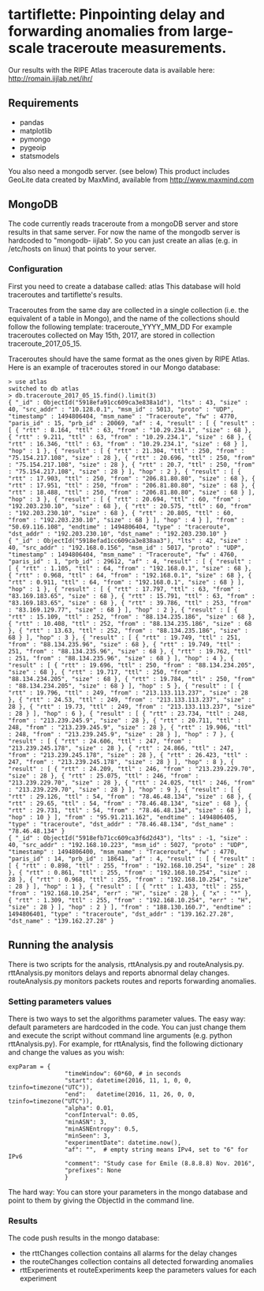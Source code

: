 # tartiflette: Pinpointing delay and forwarding anomalies from large-scale traceroute measurements.

Our results with the RIPE Atlas traceroute data is available here: http://romain.iijlab.net/ihr/


## Requirements
- pandas
- matplotlib
- pymongo
- pygeoip
- statsmodels

You also need a mongodb server. (see below)
This product includes GeoLite data created by MaxMind, available from http://www.maxmind.com

## MongoDB
The code currently reads traceroute from a mongoDB server and store results in that same server.
For now the name of the mongodb server is hardcoded to "mongodb-
iijlab". So you can just create an alias (e.g. in /etc/hosts on linux) that points to your server.

### Configuration
First you need to create a database called: atlas
This database will hold traceroutes and tartiflette's results.

Traceroutes from the same day are collected in a single collection (i.e. the equivalent of a table in Mongo), and the name of the collections should follow the following template: traceroute_YYYY_MM_DD
For example traceroutes collected on May 15th, 2017, are stored in collection traceroute_2017_05_15.

Traceroutes should have the same format as the ones given by RIPE Atlas.
Here is an example of traceroutes stored in our Mongo database:
```
> use atlas
switched to db atlas
> db.traceroute_2017_05_15.find().limit(3)
{ "_id" : ObjectId("5918efa91cc609ca3e838a1d"), "lts" : 43, "size" : 40, "src_addr" : "10.128.0.1", "msm_id" : 5013, "proto" : "UDP", "timestamp" : 1494806404, "msm_name" : "Traceroute", "fw" : 4770, "paris_id" : 15, "prb_id" : 20069, "af" : 4, "result" : [ { "result" : [ { "rtt" : 8.164, "ttl" : 63, "from" : "10.29.234.1", "size" : 68 }, { "rtt" : 9.211, "ttl" : 63, "from" : "10.29.234.1", "size" : 68 }, { "rtt" : 16.346, "ttl" : 63, "from" : "10.29.234.1", "size" : 68 } ], "hop" : 1 }, { "result" : [ { "rtt" : 21.304, "ttl" : 250, "from" : "75.154.217.108", "size" : 28 }, { "rtt" : 20.696, "ttl" : 250, "from" : "75.154.217.108", "size" : 28 }, { "rtt" : 20.7, "ttl" : 250, "from" : "75.154.217.108", "size" : 28 } ], "hop" : 2 }, { "result" : [ { "rtt" : 17.903, "ttl" : 250, "from" : "206.81.80.80", "size" : 68 }, { "rtt" : 17.951, "ttl" : 250, "from" : "206.81.80.80", "size" : 68 }, { "rtt" : 18.488, "ttl" : 250, "from" : "206.81.80.80", "size" : 68 } ], "hop" : 3 }, { "result" : [ { "rtt" : 20.694, "ttl" : 60, "from" : "192.203.230.10", "size" : 68 }, { "rtt" : 20.575, "ttl" : 60, "from" : "192.203.230.10", "size" : 68 }, { "rtt" : 20.805, "ttl" : 60, "from" : "192.203.230.10", "size" : 68 } ], "hop" : 4 } ], "from" : "50.69.116.108", "endtime" : 1494806404, "type" : "traceroute", "dst_addr" : "192.203.230.10", "dst_name" : "192.203.230.10" }
{ "_id" : ObjectId("5918efad1cc609ca3e838aa3"), "lts" : 42, "size" : 40, "src_addr" : "192.168.0.156", "msm_id" : 5017, "proto" : "UDP", "timestamp" : 1494806404, "msm_name" : "Traceroute", "fw" : 4760, "paris_id" : 1, "prb_id" : 29612, "af" : 4, "result" : [ { "result" : [ { "rtt" : 1.105, "ttl" : 64, "from" : "192.168.0.1", "size" : 68 }, { "rtt" : 0.968, "ttl" : 64, "from" : "192.168.0.1", "size" : 68 }, { "rtt" : 0.911, "ttl" : 64, "from" : "192.168.0.1", "size" : 68 } ], "hop" : 1 }, { "result" : [ { "rtt" : 17.797, "ttl" : 63, "from" : "83.169.183.65", "size" : 68 }, { "rtt" : 15.791, "ttl" : 63, "from" : "83.169.183.65", "size" : 68 }, { "rtt" : 39.786, "ttl" : 253, "from" : "83.169.129.77", "size" : 68 } ], "hop" : 2 }, { "result" : [ { "rtt" : 15.109, "ttl" : 252, "from" : "88.134.235.186", "size" : 68 }, { "rtt" : 10.408, "ttl" : 252, "from" : "88.134.235.186", "size" : 68 }, { "rtt" : 13.63, "ttl" : 252, "from" : "88.134.235.186", "size" : 68 } ], "hop" : 3 }, { "result" : [ { "rtt" : 19.749, "ttl" : 251, "from" : "88.134.235.96", "size" : 68 }, { "rtt" : 19.749, "ttl" : 251, "from" : "88.134.235.96", "size" : 68 }, { "rtt" : 19.762, "ttl" : 251, "from" : "88.134.235.96", "size" : 68 } ], "hop" : 4 }, { "result" : [ { "rtt" : 19.696, "ttl" : 250, "from" : "88.134.234.205", "size" : 68 }, { "rtt" : 19.717, "ttl" : 250, "from" : "88.134.234.205", "size" : 68 }, { "rtt" : 19.784, "ttl" : 250, "from" : "88.134.234.205", "size" : 68 } ], "hop" : 5 }, { "result" : [ { "rtt" : 19.796, "ttl" : 249, "from" : "213.133.113.237", "size" : 28 }, { "rtt" : 24.53, "ttl" : 249, "from" : "213.133.113.237", "size" : 28 }, { "rtt" : 19.73, "ttl" : 249, "from" : "213.133.113.237", "size" : 28 } ], "hop" : 6 }, { "result" : [ { "rtt" : 23.734, "ttl" : 248, "from" : "213.239.245.9", "size" : 28 }, { "rtt" : 20.711, "ttl" : 248, "from" : "213.239.245.9", "size" : 28 }, { "rtt" : 19.906, "ttl" : 248, "from" : "213.239.245.9", "size" : 28 } ], "hop" : 7 }, { "result" : [ { "rtt" : 24.606, "ttl" : 247, "from" : "213.239.245.178", "size" : 28 }, { "rtt" : 24.866, "ttl" : 247, "from" : "213.239.245.178", "size" : 28 }, { "rtt" : 26.423, "ttl" : 247, "from" : "213.239.245.178", "size" : 28 } ], "hop" : 8 }, { "result" : [ { "rtt" : 24.209, "ttl" : 246, "from" : "213.239.229.70", "size" : 28 }, { "rtt" : 25.075, "ttl" : 246, "from" : "213.239.229.70", "size" : 28 }, { "rtt" : 24.025, "ttl" : 246, "from" : "213.239.229.70", "size" : 28 } ], "hop" : 9 }, { "result" : [ { "rtt" : 29.126, "ttl" : 54, "from" : "78.46.48.134", "size" : 68 }, { "rtt" : 29.65, "ttl" : 54, "from" : "78.46.48.134", "size" : 68 }, { "rtt" : 29.731, "ttl" : 54, "from" : "78.46.48.134", "size" : 68 } ], "hop" : 10 } ], "from" : "95.91.211.162", "endtime" : 1494806405, "type" : "traceroute", "dst_addr" : "78.46.48.134", "dst_name" : "78.46.48.134" }
{ "_id" : ObjectId("5918efb71cc609ca3f6d2d43"), "lts" : -1, "size" : 40, "src_addr" : "192.168.10.223", "msm_id" : 5027, "proto" : "UDP", "timestamp" : 1494806400, "msm_name" : "Traceroute", "fw" : 4770, "paris_id" : 14, "prb_id" : 18641, "af" : 4, "result" : [ { "result" : [ { "rtt" : 0.898, "ttl" : 255, "from" : "192.168.10.254", "size" : 28 }, { "rtt" : 0.861, "ttl" : 255, "from" : "192.168.10.254", "size" : 28 }, { "rtt" : 0.968, "ttl" : 255, "from" : "192.168.10.254", "size" : 28 } ], "hop" : 1 }, { "result" : [ { "rtt" : 1.433, "ttl" : 255, "from" : "192.168.10.254", "err" : "H", "size" : 28 }, { "x" : "*" }, { "rtt" : 1.309, "ttl" : 255, "from" : "192.168.10.254", "err" : "H", "size" : 28 } ], "hop" : 2 } ], "from" : "188.130.160.7", "endtime" : 1494806401, "type" : "traceroute", "dst_addr" : "139.162.27.28", "dst_name" : "139.162.27.28" }

```

## Running the analysis
There is two scripts for the analysis, rttAnalysis.py and routeAnalysis.py.
rttAnalysis.py monitors delays and reports abnormal delay changes. routeAnalysis.py monitors packets routes and reports forwarding anomalies.

### Setting parameters values

There is two ways to set the algorithms parameter values. 
The easy way: default parameters are hardcoded in the code. You can just change them and execute the script without command line arguments (e.g. python rttAnalysis.py).
For example, for rttAnalysis, find the following dictionary and change the values as you wish:
```
expParam = {
                "timeWindow": 60*60, # in seconds 
                "start": datetime(2016, 11, 1, 0, 0, tzinfo=timezone("UTC")), 
                "end":   datetime(2016, 11, 26, 0, 0, tzinfo=timezone("UTC")),
                "alpha": 0.01, 
                "confInterval": 0.05,
                "minASN": 3,
                "minASNEntropy": 0.5,
                "minSeen": 3,
                "experimentDate": datetime.now(),
                "af": "",  # empty string means IPv4, set to "6" for IPv6
                "comment": "Study case for Emile (8.8.8.8) Nov. 2016",
                "prefixes": None
                }
```

The hard way: You can store your parameters in the mongo database and point to them by giving the ObjectId in the command line.

### Results
The code push results in the mongo database:
- the rttChanges collection contains all alarms for the delay changes
- the routeChanges collection contains all detected forwarding anomalies
- rttExperiments et routeExperiments keep the parameters values for each experiment


